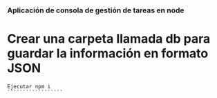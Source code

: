 ### Aplicación de consola de gestión de tareas en node

# Crear una carpeta llamada db para guardar la información en formato JSON

```````````````````
Ejecutar npm i
``````````````````